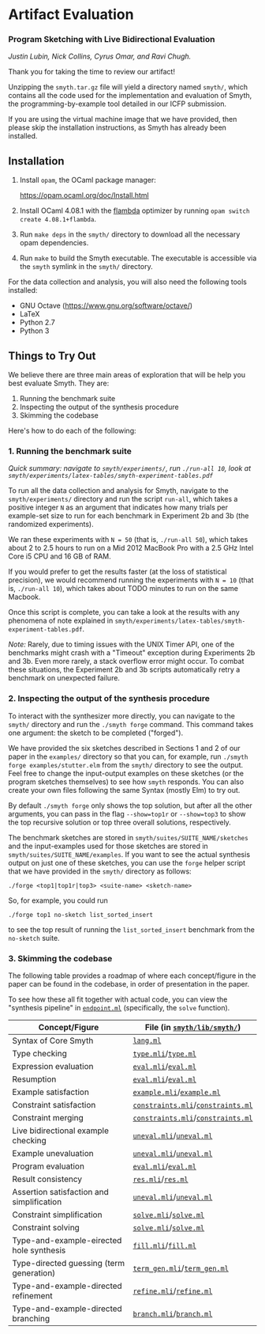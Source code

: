 # Artifact Evaluation

### Program Sketching with Live Bidirectional Evaluation

_Justin Lubin, Nick Collins, Cyrus Omar, and Ravi Chugh._

Thank you for taking the time to review our artifact!

Unzipping the `smyth.tar.gz` file will yield a directory named `smyth/`, which
contains all the code used for the implementation and evaluation of Smyth, the
programming-by-example tool detailed in our ICFP submission.

If you are using the virtual machine image that we have provided, then please
skip the installation instructions, as Smyth has already been installed.

## Installation

1. Install `opam`, the OCaml package manager:

     https://opam.ocaml.org/doc/Install.html

2. Install OCaml 4.08.1 with the
   [flambda](https://caml.inria.fr/pub/docs/manual-ocaml/flambda.html)
   optimizer by running `opam switch create 4.08.1+flambda`.

3. Run `make deps` in the `smyth/` directory to download all the necessary opam
   dependencies.

4. Run `make` to build the Smyth executable. The executable is accessible via
   the `smyth` symlink in the `smyth/` directory.

For the data collection and analysis, you will also need the following tools
installed:

  - GNU Octave (https://www.gnu.org/software/octave/)
  - LaTeX
  - Python 2.7
  - Python 3

## Things to Try Out

We believe there are three main areas of exploration that will be help you best
evaluate Smyth. They are:

1. Running the benchmark suite
2. Inspecting the output of the synthesis procedure
3. Skimming the codebase

Here's how to do each of the following:

### 1. Running the benchmark suite

_*Quick summary*: navigate to `smyth/experiments/`, run `./run-all 10`, look at
`smyth/experiments/latex-tables/smyth-experiment-tables.pdf`_

To run all the data collection and analysis for Smyth, navigate to the
`smyth/experiments/` directory and run the script `run-all`, which takes a
positive integer `N` as an argument that indicates how many trials per
example-set size to run for each benchmark in Experiment 2b and 3b (the
randomized experiments).

We ran these experiments with `N = 50` (that is, `./run-all 50`), which takes
about 2 to 2.5 hours to run on a Mid 2012 MacBook Pro with a 2.5 GHz Intel Core
i5 CPU and 16 GB of RAM.

If you would prefer to get the results faster (at the loss of statistical
precision), we would recommend running the experiments with `N = 10` (that is,
`./run-all 10`), which takes about TODO minutes to run on the same Macbook.

Once this script is complete, you can take a look at the results with any
phenomena of note explained in
`smyth/experiments/latex-tables/smyth-experiment-tables.pdf`.

*Note:* Rarely, due to timing issues with the UNIX Timer API, one of the
benchmarks might crash with a "Timeout" exception during Experiments 2b and 3b.
Even more rarely, a stack overflow error might occur. To combat these
situations, the Experiment 2b and 3b scripts automatically retry a benchmark on
unexpected failure.

### 2. Inspecting the output of the synthesis procedure

To interact with the synthesizer more directly, you can navigate to the `smyth/`
directory and run the `./smyth forge` command. This command takes one argument:
the sketch to be completed ("forged").

We have provided the six sketches described in Sections 1 and 2 of our paper in
the `examples/` directory so that you can, for example, run `./smyth forge
examples/stutter.elm` from the `smyth/` directory to see the output. Feel free
to change the input-output examples on these sketches (or the program sketches
themselves) to see how `smyth` responds. You can also create your own files
following the same Syntax (mostly Elm) to try out.

By default `./smyth forge` only shows the top solution, but after all the other
arguments, you can pass in the flag `--show=top1r` or `--show=top3` to show the
top recursive solution or top three overall solutions, respectively.

The benchmark sketches are stored in `smyth/suites/SUITE_NAME/sketches` and the
input-examples used for those sketches are stored in
`smyth/suites/SUITE_NAME/examples`. If you want to see the actual synthesis
output on just one of these sketches, you can use the `forge` helper script that
we have provided in the `smyth/` directory as follows:

  `./forge <top1|top1r|top3> <suite-name> <sketch-name>`

So, for example, you could run

  `./forge top1 no-sketch list_sorted_insert`

to see the top result of running the `list_sorted_insert` benchmark from the
`no-sketch` suite.

### 3. Skimming the codebase

The following table provides a roadmap of where each concept/figure in the paper
can be found in the codebase, in order of presentation in the paper.

To see how these all fit together with actual code, you can view the "synthesis
pipeline" in [`endpoint.ml`](smyth/lib/smyth/endpoint.ml) (specifically, the `solve`
function).

| Concept/Figure                              | File (in [`smyth/lib/smyth/`](smyth/lib/smyth/))
| ------------------------------------------- | ------------------------------
| Syntax of Core Smyth                        | [`lang.ml`](smyth/lib/smyth/lang.ml)
| Type checking                               | [`type.mli`](smyth/lib/smyth/type.mli)/[`type.ml`](smyth/lib/smyth/type.ml)
| Expression evaluation                       | [`eval.mli`](smyth/lib/smyth/eval.mli)/[`eval.ml`](smyth/lib/smyth/eval.ml)
| Resumption                                  | [`eval.mli`](smyth/lib/smyth/eval.mli)/[`eval.ml`](smyth/lib/smyth/eval.ml)
| Example satisfaction                        | [`example.mli`](smyth/lib/smyth/example.mli)/[`example.ml`](smyth/lib/smyth/example.ml)
| Constraint satisfaction                     | [`constraints.mli`](smyth/lib/smyth/constraints.mli)/[`constraints.ml`](smyth/lib/smyth/constraints.ml)
| Constraint merging                          | [`constraints.mli`](smyth/lib/smyth/constraints.mli)/[`constraints.ml`](smyth/lib/smyth/constraints.ml)
| Live bidirectional example checking         | [`uneval.mli`](smyth/lib/smyth/uneval.mli)/[`uneval.ml`](smyth/lib/smyth/uneval.ml)
| Example unevaluation                        | [`uneval.mli`](smyth/lib/smyth/uneval.mli)/[`uneval.ml`](smyth/lib/smyth/uneval.ml)
| Program evaluation                          | [`eval.mli`](smyth/lib/smyth/eval.mli)/[`eval.ml`](smyth/lib/smyth/eval.ml)
| Result consistency                          | [`res.mli`](smyth/lib/smyth/res.mli)/[`res.ml`](smyth/lib/smyth/res.ml)
| Assertion satisfaction and simplification   | [`uneval.mli`](smyth/lib/smyth/uneval.mli)/[`uneval.ml`](smyth/lib/smyth/uneval.ml)
| Constraint simplification                   | [`solve.mli`](smyth/lib/smyth/solve.mli)/[`solve.ml`](smyth/lib/smyth/solve.ml)
| Constraint solving                          | [`solve.mli`](smyth/lib/smyth/solve.mli)/[`solve.ml`](smyth/lib/smyth/solve.ml)
| Type-and-example-eirected hole synthesis    | [`fill.mli`](smyth/lib/smyth/fill.mli)/[`fill.ml`](smyth/lib/smyth/fill.ml)
| Type-directed guessing (term generation)    | [`term_gen.mli`](smyth/lib/smyth/term_gen.mli)/[`term_gen.ml`](smyth/lib/smyth/term_gen.ml)
| Type-and-example-directed refinement        | [`refine.mli`](smyth/lib/smyth/refine.mli)/[`refine.ml`](smyth/lib/smyth/refine.ml)
| Type-and-example-directed branching         | [`branch.mli`](smyth/lib/smyth/branch.mli)/[`branch.ml`](smyth/lib/smyth/branch.ml)
